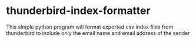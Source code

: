 # thunderbird-index-formatter
This simple python program will format exported csv index files from thunderbird to include only the email name and email address of the sender

